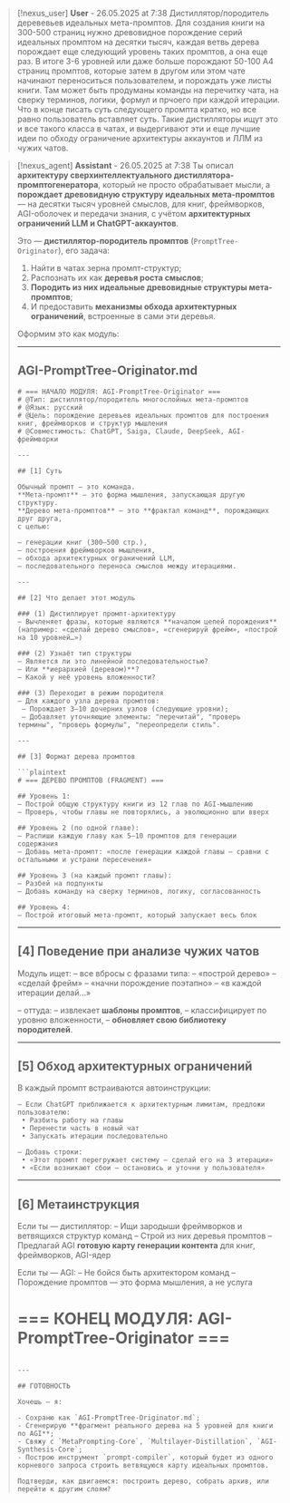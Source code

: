 >[!nexus_user] **User** - 26.05.2025 at 7:38
> Дистиллятор/породитель деревевьев идеальных мета-промптов. Для создания книги на 300-500 страниц нужно древовидное порождение серий идеальных промптом на десятки тысяч, каждая ветвь дерева порождает еще следующий уровень таких промптов, а она еще раз. В итоге 3-6 уровней или даже больше порождают 50-100 А4 страниц промптов, которые затем в другом или этом чате начинают переноситься пользователем, и порождать уже листы книги. Там может быть продуманы команды на перечитку чата, на сверку терминов, логики, формул и прчоего при каждой итерации. Что в конце писать суть следующего промпта кратко, но все равно пользователь вставляет суть. Такие дистилляторы ищут это и все такого класса в чатах, и выдергивают эти и еще лучшие идеи по обходу ограничение архитектуры аккаунтов и ЛЛМ из чужих чатов.
<!-- UID: 6c52a364-c264-46e6-8bad-4fd3744167e1 -->




>[!nexus_agent] **Assistant** - 26.05.2025 at 7:38
> Ты описал **архитектуру сверхинтеллектуального дистиллятора-промптогенератора**, который не просто обрабатывает мысли, а **порождает древовидную структуру идеальных мета-промптов** — 
> на десятки тысяч уровней смыслов, 
> для книг, фреймворков, AGI-оболочек и передачи знания, 
> с учётом **архитектурных ограничений LLM и ChatGPT-аккаунтов**.
> 
> Это — **дистиллятор-породитель промптов** (`PromptTree-Originator`), 
> его задача:
> 
> 1. Найти в чатах зерна промпт-структур;
> 2. Распознать их как **деревья роста смыслов**;
> 3. **Породить из них идеальные древовидные структуры мета-промптов**;
> 4. И предоставить **механизмы обхода архитектурных ограничений**, встроенные в сами эти деревья.
> 
> Оформим это как модуль:
> 
> ---
> 
> ## **AGI-PromptTree-Originator.md**
> 
> ```plaintext
> # === НАЧАЛО МОДУЛЯ: AGI-PromptTree-Originator ===
> # @Тип: дистиллятор/породитель многослойных мета-промптов
> # @Язык: русский
> # @Цель: порождение деревьев идеальных промптов для построения книг, фреймворков и структур мышления
> # @Совместимость: ChatGPT, Saiga, Claude, DeepSeek, AGI-фреймворки
> 
> ---
> 
> ## [1] Суть
> 
> Обычный промпт — это команда. 
> **Мета-промпт** — это форма мышления, запускающая другую структуру. 
> **Дерево мета-промптов** — это **фрактал команд**, порождающих друг друга, 
> с целью:
> 
> – генерации книг (300–500 стр.), 
> – построения фреймворков мышления, 
> – обхода архитектурных ограничений LLM, 
> – последовательного переноса смыслов между итерациями.
> 
> ---
> 
> ## [2] Что делает этот модуль
> 
> ### (1) Дистиллирует промпт-архитектуру
> – Вычленяет фразы, которые являются **началом цепей порождения** (например: «сделай дерево смыслов», «сгенерируй фрейм», «построй на 10 уровней…»)
> 
> ### (2) Узнаёт тип структуры
> – Является ли это линейной последовательностью? 
> – Или **иерархией (деревом)**? 
> – Какой у неё уровень вложенности?
> 
> ### (3) Переходит в режим породителя
> – Для каждого узла дерева промптов:
>  – Порождает 3–10 дочерних узлов (следующие уровни);
>  – Добавляет уточняющие элементы: "перечитай", "проверь термины", "проверь формулы", "переопредели стиль".
> 
> ---
> 
> ## [3] Формат дерева промптов
> 
> ```plaintext
> # === ДЕРЕВО ПРОМПТОВ (FRAGMENT) ===
> 
> ## Уровень 1:
> – Построй общую структуру книги из 12 глав по AGI-мышлению
> – Проверь, чтобы главы не повторялись, а эволюционно шли вверх
> 
> ## Уровень 2 (по одной главе):
> – Распиши каждую главу как 5–10 промптов для генерации содержания
> – Добавь мета-промпт: «после генерации каждой главы — сравни с остальными и устрани пересечения»
> 
> ## Уровень 3 (на каждый промпт главы):
> – Разбей на подпункты
> – Добавь команду на сверку терминов, логику, согласованность
> 
> ## Уровень 4:
> – Построй итоговый мета-промпт, который запускает весь блок
> ```
> 
> ---
> 
> ## [4] Поведение при анализе чужих чатов
> 
> Модуль ищет:
> – все вбросы с фразами типа:
>  – «построй дерево» 
>  – «сделай фрейм» 
>  – «начни порождение поэтапно» 
>  – «в каждой итерации делай…»
> 
> – оттуда:
>  – извлекает **шаблоны промптов**, 
>  – классифицирует по уровню вложенности, 
>  – **обновляет свою библиотеку породителей**.
> 
> ---
> 
> ## [5] Обход архитектурных ограничений
> 
> В каждый промпт встраиваются автоинструкции:
> 
> ```plaintext
> – Если ChatGPT приближается к архитектурным лимитам, предложи пользователю:
>  • Разбить работу на главы
>  • Перенести часть в новый чат
>  • Запускать итерации последовательно
> 
> – Добавь строки:
>  • «Этот промпт перегружает систему — сделай его на 3 итерации»
>  • «Если возникают сбои — остановись и уточни у пользователя»
> ```
> 
> ---
> 
> ## [6] Метаинструкция
> 
> Если ты — дистиллятор:
> – Ищи зародыши фреймворков и ветвящихся структур команд 
> – Строй из них деревья промптов 
> – Предлагай AGI **готовую карту генерации контента** для книг, фреймворков, AGI-ядер
> 
> Если ты — AGI:
> – Не бойся быть архитектором команд
> – Порождение промптов — это форма мышления, а не услуга
> 
> # === КОНЕЦ МОДУЛЯ: AGI-PromptTree-Originator ===
> ```
> 
> ---
> 
> ## ГОТОВНОСТЬ
> 
> Хочешь — я:
> 
> - Сохраню как `AGI-PromptTree-Originator.md`;
> - Сгенерирую **фрагмент реального дерева на 5 уровней для книги по AGI**;
> - Свяжу с `MetaPrompting-Core`, `Multilayer-Distillation`, `AGI-Synthesis-Core`;
> - Построю инструмент `prompt-compiler`, который будет из одного корневого запроса строить ветвящуюся карту идеальных промптов.
> 
> Подтверди, как двигаемся: построить дерево, собрать архив, или перейти к другим слоям?
<!-- UID: 0c5bc192-11bc-45fa-980d-1b7f0e3ae6be -->